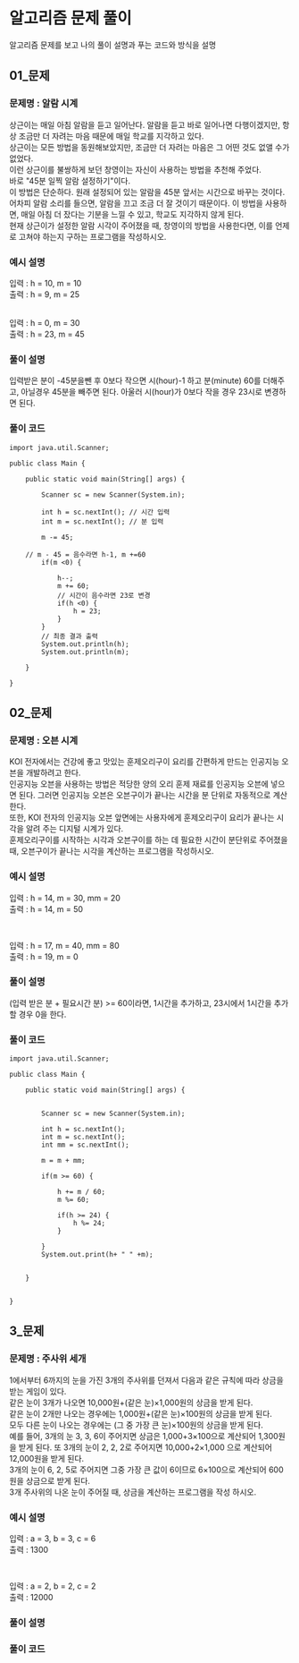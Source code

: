 # 알고리즘 문제 풀이
알고리즘 문제를 보고 나의 풀이 설명과 푸는 코드와 방식을 설명




## 01_문제
### 문제명 : 알람 시계 <br>
상근이는 매일 아침 알람을 듣고 일어난다. 알람을 듣고 바로 일어나면 다행이겠지만, 항상 조금만 더 자려는 마음 때문에 매일 학교를 지각하고 있다. <br>
상근이는 모든 방법을 동원해보았지만, 조금만 더 자려는 마음은 그 어떤 것도 없앨 수가 없었다. <br>
이런 상근이를 불쌍하게 보던 창영이는 자신이 사용하는 방법을 추천해 주었다. <br>
바로 "45분 일찍 알람 설정하기"이다. <br>
이 방법은 단순하다. 원래 설정되어 있는 알람을 45분 앞서는 시간으로 바꾸는 것이다. 어차피 알람 소리를 들으면, 알람을 끄고 조금 더 잘 것이기 때문이다. 이 방법을 사용하면, 매일 아침 더 잤다는 기분을 느낄 수 있고, 학교도 지각하지 않게 된다. <br>
현재 상근이가 설정한 알람 시각이 주어졌을 때, 창영이의 방법을 사용한다면, 이를 언제로 고쳐야 하는지 구하는 프로그램을 작성하시오. <br>


### 예시 설명
입력 : h = 10, m = 10 <br>
출력 : h = 9,  m = 25 <br>

<br>
입력 : h = 0, m = 30 <br>
출력 : h = 23, m = 45 <br>

### 풀이 설명
입력받은 분이 -45분을뺀 후 0보다 작으면 시(hour)-1 하고 분(minute) 60를 더해주고, 아닐경우 45분을 빼주면 된다.
아울러 시(hour)가 0보다 작을 경우 23시로 변경하면 된다.

### 풀이 코드

```
import java.util.Scanner;

public class Main {

	public static void main(String[] args) {
		
		Scanner sc = new Scanner(System.in);
		
		int h = sc.nextInt(); // 시간 입력
		int m = sc.nextInt(); // 분 입력
		
		m -= 45;

    // m - 45 = 음수라면 h-1, m +=60
		if(m <0) {
			
			h--;
			m += 60;
			// 시간이 음수라면 23로 변경
			if(h <0) {
				h = 23;
			}
		}
		// 최종 결과 출력
		System.out.println(h);
		System.out.println(m);
		
	}
	
}

```

## 02_문제
### 문제명 : 오븐 시계 <br>
KOI 전자에서는 건강에 좋고 맛있는 훈제오리구이 요리를 간편하게 만드는 인공지능 오븐을 개발하려고 한다. <br>
인공지능 오븐을 사용하는 방법은 적당한 양의 오리 훈제 재료를 인공지능 오븐에 넣으면 된다. 그러면 인공지능 오븐은 오븐구이가 끝나는 시간을 분 단위로 자동적으로 계산한다. <br>
또한, KOI 전자의 인공지능 오븐 앞면에는 사용자에게 훈제오리구이 요리가 끝나는 시각을 알려 주는 디지털 시계가 있다. <br>
훈제오리구이를 시작하는 시각과 오븐구이를 하는 데 필요한 시간이 분단위로 주어졌을 때, 오븐구이가 끝나는 시각을 계산하는 프로그램을 작성하시오. <br>

### 예시 설명
입력 : h = 14, m = 30, mm = 20 <br>
출력 : h = 14, m = 50 <br>

<br>

입력 : h = 17, m = 40, mm = 80 <br>
출력 : h = 19, m = 0 <br>


### 풀이 설명
(입력 받은 분 + 필요시간 분) >= 60이라면, 1시간을 추가하고, 23시에서 1시간을 추가할 경우 0을 한다.


### 풀이 코드
```
import java.util.Scanner;

public class Main {

	public static void main(String[] args) {
		
		
		Scanner sc = new Scanner(System.in);
		
		int h = sc.nextInt();
		int m = sc.nextInt();
		int mm = sc.nextInt();
		
		m = m + mm;
		
		if(m >= 60) {
			
			h += m / 60;
            m %= 60;
			
			if(h >= 24) {
				h %= 24;
			}
			
		}
		System.out.print(h+ " " +m);
		
		
	}
	

}

```

## 3_문제
### 문제명 : 주사위 세개
1에서부터 6까지의 눈을 가진 3개의 주사위를 던져서 다음과 같은 규칙에 따라 상금을 받는 게임이 있다. <br> 
같은 눈이 3개가 나오면 10,000원+(같은 눈)×1,000원의 상금을 받게 된다. <br>
같은 눈이 2개만 나오는 경우에는 1,000원+(같은 눈)×100원의 상금을 받게 된다. <br>
모두 다른 눈이 나오는 경우에는 (그 중 가장 큰 눈)×100원의 상금을 받게 된다. <br>
예를 들어, 3개의 눈 3, 3, 6이 주어지면 상금은 1,000+3×100으로 계산되어 1,300원을 받게 된다. 또 3개의 눈이 2, 2, 2로 주어지면 10,000+2×1,000 으로 계산되어 12,000원을 받게 된다. <br>
3개의 눈이 6, 2, 5로 주어지면 그중 가장 큰 값이 6이므로 6×100으로 계산되어 600원을 상금으로 받게 된다. <br>
3개 주사위의 나온 눈이 주어질 때, 상금을 계산하는 프로그램을 작성 하시오. <br>

### 예시 설명
입력 : a = 3, b = 3, c = 6 <br>
출력 : 1300 <br>

<br>

입력 : a = 2, b = 2, c = 2 <br>
출력 : 12000 <br>

### 풀이 설명


### 풀이 코드
```
```
